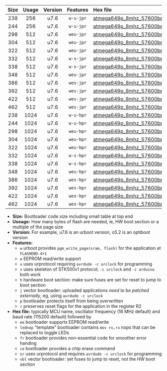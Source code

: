 |Size|Usage|Version|Features|Hex file|
|:-:|:-:|:-:|:-:|:--|
|238|256|u7.6|`w-u-jpr`|[atmega649p_8mhz_57600bps_ur_vbl.hex](https://raw.githubusercontent.com/stefanrueger/urboot/main//atmega649p_8mhz_57600bps_ur_vbl.hex)|
|244|256|u7.6|`w-u-jpr`|[atmega649p_8mhz_57600bps_lednop_ur_vbl.hex](https://raw.githubusercontent.com/stefanrueger/urboot/main//atmega649p_8mhz_57600bps_lednop_ur_vbl.hex)|
|298|512|u7.6|`weu-jpr`|[atmega649p_8mhz_57600bps_ee_ur_vbl.hex](https://raw.githubusercontent.com/stefanrueger/urboot/main//atmega649p_8mhz_57600bps_ee_ur_vbl.hex)|
|304|512|u7.6|`weu-jpr`|[atmega649p_8mhz_57600bps_ee_lednop_ur_vbl.hex](https://raw.githubusercontent.com/stefanrueger/urboot/main//atmega649p_8mhz_57600bps_ee_lednop_ur_vbl.hex)|
|322|512|u7.6|`weu-jpr`|[atmega649p_8mhz_57600bps_ee_lednop_fr_ur_vbl.hex](https://raw.githubusercontent.com/stefanrueger/urboot/main//atmega649p_8mhz_57600bps_ee_lednop_fr_ur_vbl.hex)|
|332|512|u7.6|`w-s-jpr`|[atmega649p_8mhz_57600bps_vbl.hex](https://raw.githubusercontent.com/stefanrueger/urboot/main//atmega649p_8mhz_57600bps_vbl.hex)|
|338|512|u7.6|`w-s-jpr`|[atmega649p_8mhz_57600bps_lednop_vbl.hex](https://raw.githubusercontent.com/stefanrueger/urboot/main//atmega649p_8mhz_57600bps_lednop_vbl.hex)|
|348|512|u7.6|`weu-jpr`|[atmega649p_8mhz_57600bps_ee_lednop_fr_ce_ur_vbl.hex](https://raw.githubusercontent.com/stefanrueger/urboot/main//atmega649p_8mhz_57600bps_ee_lednop_fr_ce_ur_vbl.hex)|
|386|512|u7.6|`wes-jpr`|[atmega649p_8mhz_57600bps_ee_vbl.hex](https://raw.githubusercontent.com/stefanrueger/urboot/main//atmega649p_8mhz_57600bps_ee_vbl.hex)|
|392|512|u7.6|`wes-jpr`|[atmega649p_8mhz_57600bps_ee_lednop_vbl.hex](https://raw.githubusercontent.com/stefanrueger/urboot/main//atmega649p_8mhz_57600bps_ee_lednop_vbl.hex)|
|422|512|u7.6|`wes-jpr`|[atmega649p_8mhz_57600bps_ee_lednop_fr_vbl.hex](https://raw.githubusercontent.com/stefanrueger/urboot/main//atmega649p_8mhz_57600bps_ee_lednop_fr_vbl.hex)|
|462|512|u7.6|`wes-jpr`|[atmega649p_8mhz_57600bps_ee_lednop_fr_ce_vbl.hex](https://raw.githubusercontent.com/stefanrueger/urboot/main//atmega649p_8mhz_57600bps_ee_lednop_fr_ce_vbl.hex)|
|238|1024|u7.6|`w-u-hpr`|[atmega649p_8mhz_57600bps_ur.hex](https://raw.githubusercontent.com/stefanrueger/urboot/main//atmega649p_8mhz_57600bps_ur.hex)|
|244|1024|u7.6|`w-u-hpr`|[atmega649p_8mhz_57600bps_lednop_ur.hex](https://raw.githubusercontent.com/stefanrueger/urboot/main//atmega649p_8mhz_57600bps_lednop_ur.hex)|
|298|1024|u7.6|`weu-hpr`|[atmega649p_8mhz_57600bps_ee_ur.hex](https://raw.githubusercontent.com/stefanrueger/urboot/main//atmega649p_8mhz_57600bps_ee_ur.hex)|
|304|1024|u7.6|`weu-hpr`|[atmega649p_8mhz_57600bps_ee_lednop_ur.hex](https://raw.githubusercontent.com/stefanrueger/urboot/main//atmega649p_8mhz_57600bps_ee_lednop_ur.hex)|
|322|1024|u7.6|`weu-hpr`|[atmega649p_8mhz_57600bps_ee_lednop_fr_ur.hex](https://raw.githubusercontent.com/stefanrueger/urboot/main//atmega649p_8mhz_57600bps_ee_lednop_fr_ur.hex)|
|332|1024|u7.6|`w-s-hpr`|[atmega649p_8mhz_57600bps.hex](https://raw.githubusercontent.com/stefanrueger/urboot/main//atmega649p_8mhz_57600bps.hex)|
|338|1024|u7.6|`w-s-hpr`|[atmega649p_8mhz_57600bps_lednop.hex](https://raw.githubusercontent.com/stefanrueger/urboot/main//atmega649p_8mhz_57600bps_lednop.hex)|
|348|1024|u7.6|`weu-hpr`|[atmega649p_8mhz_57600bps_ee_lednop_fr_ce_ur.hex](https://raw.githubusercontent.com/stefanrueger/urboot/main//atmega649p_8mhz_57600bps_ee_lednop_fr_ce_ur.hex)|
|386|1024|u7.6|`wes-hpr`|[atmega649p_8mhz_57600bps_ee.hex](https://raw.githubusercontent.com/stefanrueger/urboot/main//atmega649p_8mhz_57600bps_ee.hex)|
|392|1024|u7.6|`wes-hpr`|[atmega649p_8mhz_57600bps_ee_lednop.hex](https://raw.githubusercontent.com/stefanrueger/urboot/main//atmega649p_8mhz_57600bps_ee_lednop.hex)|
|422|1024|u7.6|`wes-hpr`|[atmega649p_8mhz_57600bps_ee_lednop_fr.hex](https://raw.githubusercontent.com/stefanrueger/urboot/main//atmega649p_8mhz_57600bps_ee_lednop_fr.hex)|
|462|1024|u7.6|`wes-hpr`|[atmega649p_8mhz_57600bps_ee_lednop_fr_ce.hex](https://raw.githubusercontent.com/stefanrueger/urboot/main//atmega649p_8mhz_57600bps_ee_lednop_fr_ce.hex)|

- **Size:** Bootloader code size including small table at top end
- **Useage:** How many bytes of flash are needed, ie, HW boot section or a multiple of the page size
- **Version:** For example, u7.6 is an urboot version, o5.2 is an optiboot version
- **Features:**
  + `w` urboot provides `pgm_write_page(sram, flash)` for the application at `FLASHEND-4+1`
  + `e` EEPROM read/write support
  + `u` uses urprotocol requiring `avrdude -c urclock` for programming
  + `s` uses skeleton of STK500v1 protocol; `-c urclock` and `-c arduino` both work
  + `h` hardware boot section: make sure fuses are set for reset to jump to boot section
  + `j` vector bootloader: uploaded applications *need to be patched externally*, eg, using `avrdude -c urclock`
  + `p` bootloader protects itself from being overwritten
  + `r` preserves reset flags for the application in the register R2
- **Hex file:** typically MCU name, oscillator frequency (16 MHz default) and baud rate (115200 default) followed by
  + `ee` bootloader supports EEPROM read/write
  + `lednop` "template" bootloader contains `mov rx,rx` nops that can be replaced to toggle LEDs
  + `fr` bootloader provides non-essential code for smoother error handing
  + `ce` bootloader provides a chip erase command
  + `ur` uses urprotocol and requires `avrdude -c urclock` for programming
  + `vbl` vector bootloader: set fuses to jump to reset, not the HW boot section
